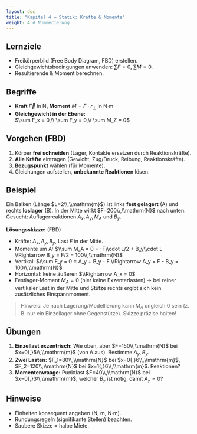 ```yaml
---
layout: doc
title: "Kapitel 4 – Statik: Kräfte & Momente"
weight: 4 # Nummerierung
---
```


## Lernziele
- Freikörperbild (Free Body Diagram, FBD) erstellen.
- Gleichgewichtsbedingungen anwenden: $\sum F = 0$, $\sum M = 0$.
- Resultierende & Moment berechnen.

## Begriffe
- **Kraft** $\vec F$ in N, **Moment** $M = F \cdot r_\perp$ in N·m  
- **Gleichgewicht in der Ebene:**  
  $\sum F_x = 0,\\ \sum F_y = 0,\\ \sum M_Z = 0$

## Vorgehen (FBD)
1. Körper **frei schneiden** (Lager, Kontakte ersetzen durch Reaktionskräfte).  
2. **Alle Kräfte** eintragen (Gewicht, Zug/Druck, Reibung, Reaktionskräfte).  
3. **Bezugspunkt** wählen (für Momente).  
4. Gleichungen aufstellen, **unbekannte Reaktionen** lösen.

## Beispiel
Ein Balken (Länge $L=2\\,\\mathrm{m}$) ist links **fest gelagert** (A) und rechts **loslager** (B). In der Mitte wirkt $F=200\\,\\mathrm{N}$ nach unten.  
Gesucht: Auflagerreaktionen $A_x, A_y, M_A$ und $B_y$.

**Lösungsskizze:** (FBD)  
- Kräfte: $A_x, A_y, B_y$, Last $F$ in der Mitte.  
- Momente um A: $\\sum M_A = 0 = -F\\cdot L/2 + B_y\\cdot L \\Rightarrow B_y = F/2 = 100\\,\\mathrm{N}$  
- Vertikal: $\\sum F_y = 0 = A_y + B_y - F \\Rightarrow A_y = F - B_y = 100\\,\\mathrm{N}$  
- Horizontal: keine äußeren $\\Rightarrow A_x = 0$  
- Festlager-Moment $M_A = 0$ (hier keine Exzenterlasten) → bei reiner vertikaler Last in der Mitte und Stütze rechts ergibt sich kein zusätzliches Einspannmoment.

> Hinweis: Je nach Lagerung/Modellierung kann $M_A$ ungleich 0 sein (z. B. nur ein Einzellager ohne Gegenstütze). Skizze präzise halten!

## Übungen
1) **Einzellast exzentrisch:** Wie oben, aber $F=150\\,\\mathrm{N}$ bei $x=0{,}5\\,\\mathrm{m}$ (von A aus). Bestimme $A_y, B_y$.  
2) **Zwei Lasten:** $F_1=80\\,\\mathrm{N}$ bei $x=0{,}6\\,\\mathrm{m}$, $F_2=120\\,\\mathrm{N}$ bei $x=1{,}6\\,\\mathrm{m}$. Reaktionen?  
3) **Momentenwaage:** Punktlast $F=40\\,\\mathrm{N}$ bei $x=0{,}3\\,\\mathrm{m}$, welcher $B_y$ ist nötig, damit $A_y=0$?

## Hinweise
- Einheiten konsequent angeben (N, m, N·m).  
- Rundungsregeln (signifikante Stellen) beachten.  
- Saubere Skizze = halbe Miete.
